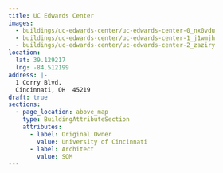 ```yaml
---
title: UC Edwards Center
images:
  - buildings/uc-edwards-center/uc-edwards-center-0_nx0vdu
  - buildings/uc-edwards-center/uc-edwards-center-1_j1wmjh
  - buildings/uc-edwards-center/uc-edwards-center-2_zaziry
location:
  lat: 39.129217
  lng: -84.512199
address: |-
  1 Corry Blvd.
  Cincinnati, OH  45219
draft: true
sections:
  - page_location: above_map
    type: BuildingAttributeSection
    attributes:
      - label: Original Owner
        value: University of Cincinnati
      - label: Architect
        value: SOM
---
```


